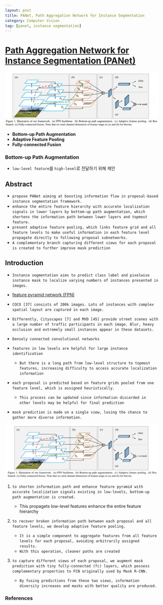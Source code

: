 ```yaml
---
layout: post
title: PANet, Path Aggregation Network for Instance Segmentation 
category: Computer Vision
tag: [panet, instance segmentation]
---
```



# [Path Aggregation Network for Instance Segmentation (PANet)](https://arxiv.org/pdf/1803.01534.pdf)

<img src='/assets/computer_vision/papers/panet/panet_arch.png'>

- **Bottom-up Path Augmentation**
- **Adaptive Feature Pooling**
- **Fully-connected Fusion**


### Bottom-up Path Augmentation

- `low-level feature`를 `high-level`로 전달하기 위해 제안



## Abstract

- `propose PANet aiming at boosting information flow in proposal-based instance segmentation framework.`
- `enhance the entire feature hierarchy with accurate localization signals in lower layers by bottom-up path augmentation, which shortens the information path between lower layers and topmost feature.` 
- `present adaptive feature pooling, which links feature grid and all feature levels to make useful information in each feature level propagate directly to following proposal subnetworks.` 
- `A complementary branch capturing different views for each proposal is created to further improve mask prediction`

## Introduction

- `Instance segmentation aims to predict class label and pixelwise instance mask to localize varying numbers of instances presented in images.`

- [feature pyramid network (FPN)](https://arxiv.org/pdf/1612.03144.pdf)

- `COCO [37] consists of 200k images. Lots of instances with complex spatial layout are captured in each image.`
- `Differently, Cityscapes [7] and MVD [45] provide street scenes with a large number of traffic participants in each image. Blur, heavy occlusion and extremely small instances appear in these datasets.`

- `Densely connected convolutional networks`

- `features in low levels are helpful for large instance identification`
    - `But there is a long path from low-level structure to topmost features, increasing difficulty to access accurate localization information`

- `each proposal is predicted based on feature grids pooled from one feature level, which is assigned heuristically.`
    - `This process can be updated since information discarded in other levels may be helpful for final prediction`

- `mask prediction is made on a single view, losing the chance to gather more diverse information.`

<img src='/assets/computer_vision/papers/panet/panet_framework.png'>


1. `to shorten information path and enhance feature pyramid with accurate localization signals existing in low-levels, bottom-up path augmentation is created.`
    - This propagets low-level features enhance the entire feature hierarchy

2. `to recover broken information path between each proposal and all feature levels, we develop adaptive feature pooling.`
    - `It is a simple component to aggregate features from all feature levels for each proposal, avoiding arbitrarily assigned results.`
    - `With this operation, cleaner paths are created`

3. `to capture different views of each proposal, we augment mask prediction with tiny fully-connected (fc) layers, which possess complementary properties to FCN originally used by Mask R-CNN.`
    - `By fusing predictions from these two views, information diversity increases and masks with better quality are produced.`


### References
